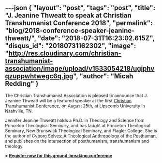 ---json
{
	"layout": "post",
	"tags": "post",
    "title": "J. Jeanine Thweatt to speak at Christian Transhumanist Conference 2018",
    "permalink": "blog/2018-conference-speaker-jeanine-thweatt/",
    "date": "2018-07-31T16:23:02.615Z",
    "disqus_id": "20180731162302",
    "image":  "http://res.cloudinary.com/christian-transhumanist-association/image/upload/v1533054218/ugiphvqzuppwhtwegc6q.jpg",
    "author": "Micah Redding"
}
---
The Christian Transhumanist Association is pleased to announce that J. Jeanine Thweatt will be a featured speaker at the first [Christian Transhumanist Conference](https://www.christiantranshumanism.org/conference-tickets), on August 25th, at Lipscomb University in Nashville, TN.

Jennifer Jeanine Thweatt holds a Ph.D. in Theology and Science from Princeton Theological Seminary, and has taught at Princeton Theological Seminary, New Brunswick Theological Seminary, and Flagler College. She is the author of [Cyborg Selves: A Theological Anthropology of the Posthuman](https://smile.amazon.com/Cyborg-Selves-Theological-Anthropology-Posthuman-ebook/dp/B00D3JBN6A/ref=as_li_ss_tl?ie=UTF8&linkCode=sl1&tag=micahredding-20&linkId=36b540001ff3d32a1203597230b45fa5), and publishes on the intersection of posthumanism, transhumanism and theology.

**> [Register now for this ground-breaking conference](https://www.christiantranshumanism.org/conference-tickets)**
